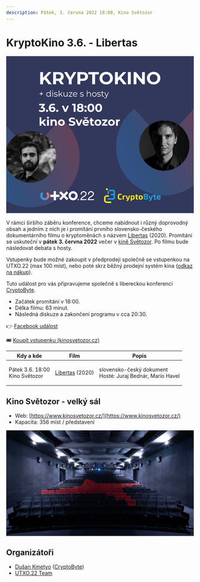 ```yaml
---
description: Pátek, 3. června 2022 18:00, Kino Světozor
---
```


# KryptoKino 3.6. - Libertas

![](../../../.gitbook/assets/kryptokino.jpeg)

V rámci širšího záběru konference, chceme nabídnout i různý doprovodný obsah a jedním z nich je i promítání prvního slovensko-českého dokumentárního filmu o kryptoměnách s názvem [Libertas](https://www.csfd.cz/film/926287-libertas/) (2020). Promítání se uskuteční v **pátek 3. června 2022** večer v [kině Světozor](kryptokino.md#kino-svetozor-velky-sal). Po filmu bude následovat debata s hosty.

Vstupenky bude možné zakoupit v předprodeji společně se vstupenkou na UTXO.22 (max 100 míst), nebo poté skrz běžný prodejní systém kina ([odkaz na nákup](https://www.kinosvetozor.cz/?cinema=3\&hall=1%2C2%2C3\&search=libertas\&projection=8589)).

Tuto událost pro vás připravujeme společně s libereckou konferencí [CryptoByte](https://cryptobyte.cz/).

* Začátek promítání v 18:00.
* Délka filmu: 63 minut.&#x20;
* Následná diskuze a zakončení programu v cca 20:30.

👉 [Facebook událost](https://www.facebook.com/events/1349383142245910/)

:tickets: [Koupit vstupenku (kinosvetozor.cz)](https://www.kinosvetozor.cz/?cinema=3\&hall=1%2C2%2C3\&search=libertas\&projection=8589)

| Kdy a kde                                | Film                                                                 | Popis                                                               |
| ---------------------------------------- | -------------------------------------------------------------------- | ------------------------------------------------------------------- |
| <p>Pátek 3.6. 18:00<br>Kino Světozor</p> | [Libertas](https://www.csfd.cz/film/926287-libertas/prehled/) (2020) | <p>slovensko-český dokument<br>Hosté: Juraj Bednár, Mario Havel</p> |

## **Kino Světozor** - velký sál

* Web: [https://www.kinosvetozor.cz/](https://www.kinosvetozor.cz/)
* Kapacita: 356 míst / představení

![](<../../../.gitbook/assets/kino-svetozor02 (1).jpeg>)

## Organizátoři

* [Dušan Kmetyo](https://twitter.com/DusanKmetyo) ([CryptoByte](https://cryptobyte.cz/))
* [UTXO.22 Team](../organizacni-team/)
